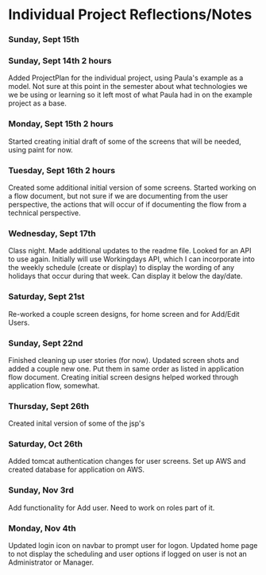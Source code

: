 # Individual Project Reflections/Notes

### Sunday, Sept 15th

### Sunday, Sept 14th 2 hours
Added ProjectPlan for the individual project, using Paula's example as
a model.  Not sure at this point in the semester about what technologies we we be using or learning so it left most of 
what Paula had in on the example project as a base.

### Monday, Sept 15th 2 hours
Started creating initial draft of some of the screens that will be needed, using paint for now.


### Tuesday, Sept 16th 2 hours
Created some additional initial version of some screens.  Started working on a flow document, but not sure if we are 
documenting from the user perspective, the actions that will occur of if documenting the flow from a technical perspective.

### Wednesday, Sept 17th
Class night.  Made additional updates to the readme file.  Looked for an API to use again.  Initially will use 
Workingdays API, which I can incorporate into the weekly schedule (create or display) to display the wording of any 
holidays that occur during that week.  Can display it below the day/date.

### Saturday, Sept 21st
Re-worked a couple screen designs, for home screen and for Add/Edit Users.

### Sunday, Sept 22nd
Finished cleaning up user stories (for now).  Updated screen shots and added a couple new one.  Put them in same order
as listed in application flow document.  Creating initial screen designs helped worked through application flow, somewhat.

### Thursday, Sept 26th
Created inital version of some of the jsp's

### Saturday, Oct 26th
Added tomcat authentication changes for user screens.  Set up AWS and created database for application on AWS.

### Sunday, Nov 3rd
Add functionality for Add user.  Need to work on roles part of it.

### Monday, Nov 4th
Updated login icon on navbar to prompt user for logon.  Updated home page to not display the scheduling and
user options if logged on user is not an Administrator or Manager.

